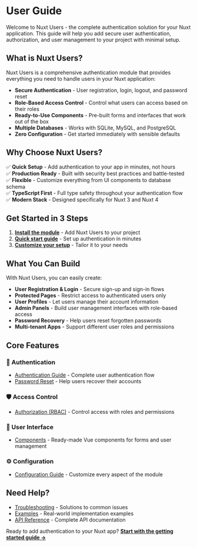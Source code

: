 # User Guide

Welcome to Nuxt Users - the complete authentication solution for your Nuxt application. This guide will help you add secure user authentication, authorization, and user management to your project with minimal setup.

## What is Nuxt Users?

Nuxt Users is a comprehensive authentication module that provides everything you need to handle users in your Nuxt application:

- **Secure Authentication** - User registration, login, logout, and password reset
- **Role-Based Access Control** - Control what users can access based on their roles
- **Ready-to-Use Components** - Pre-built forms and interfaces that work out of the box
- **Multiple Databases** - Works with SQLite, MySQL, and PostgreSQL
- **Zero Configuration** - Get started immediately with sensible defaults

## Why Choose Nuxt Users?

✅ **Quick Setup** - Add authentication to your app in minutes, not hours  
✅ **Production Ready** - Built with security best practices and battle-tested  
✅ **Flexible** - Customize everything from UI components to database schema  
✅ **TypeScript First** - Full type safety throughout your authentication flow  
✅ **Modern Stack** - Designed specifically for Nuxt 3 and Nuxt 4  

## Get Started in 3 Steps

1. **[Install the module](./installation.md)** - Add Nuxt Users to your project
2. **[Quick start guide](./getting-started.md)** - Set up authentication in minutes
3. **[Customize your setup](./configuration.md)** - Tailor it to your needs

## What You Can Build

With Nuxt Users, you can easily create:

- **User Registration & Login** - Secure sign-up and sign-in flows
- **Protected Pages** - Restrict access to authenticated users only
- **User Profiles** - Let users manage their account information
- **Admin Panels** - Build user management interfaces with role-based access
- **Password Recovery** - Help users reset forgotten passwords
- **Multi-tenant Apps** - Support different user roles and permissions

## Core Features

### 🔐 Authentication
- [Authentication Guide](./authentication.md) - Complete user authentication flow
- [Password Reset](./password-reset.md) - Help users recover their accounts

### 🛡️ Access Control  
- [Authorization (RBAC)](./authorization.md) - Control access with roles and permissions

### 🎨 User Interface
- [Components](./components.md) - Ready-made Vue components for forms and user management

### ⚙️ Configuration
- [Configuration Guide](./configuration.md) - Customize every aspect of the module

## Need Help?

- [Troubleshooting](./troubleshooting.md) - Solutions to common issues
- [Examples](/examples/basic-setup) - Real-world implementation examples
- [API Reference](/api/) - Complete API documentation

Ready to add authentication to your Nuxt app? **[Start with the getting started guide →](./getting-started.md)**
